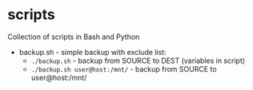 # scripts
Collection of scripts in Bash and Python

- backup.sh - simple backup with exclude list:
  - `./backup.sh` - backup from SOURCE to DEST (variables in script)
  - `./backup.sh user@host:/mnt/` - backup from SOURCE to user@host:/mnt/
